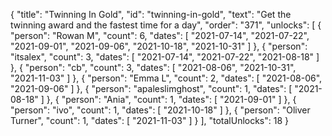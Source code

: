 {
  "title": "Twinning In Gold",
  "id": "twinning-in-gold",
  "text": "Get the twinning award and the fastest time for a day",
  "order": "371",
  "unlocks": [
    {
      "person": "Rowan M",
      "count": 6,
      "dates": [
        "2021-07-14",
        "2021-07-22",
        "2021-09-01",
        "2021-09-06",
        "2021-10-18",
        "2021-10-31"
      ]
    },
    {
      "person": "itsalex",
      "count": 3,
      "dates": [
        "2021-07-14",
        "2021-07-22",
        "2021-08-18"
      ]
    },
    {
      "person": "cb",
      "count": 3,
      "dates": [
        "2021-08-06",
        "2021-10-31",
        "2021-11-03"
      ]
    },
    {
      "person": "Emma L",
      "count": 2,
      "dates": [
        "2021-08-06",
        "2021-09-06"
      ]
    },
    {
      "person": "apaleslimghost",
      "count": 1,
      "dates": [
        "2021-08-18"
      ]
    },
    {
      "person": "Ania",
      "count": 1,
      "dates": [
        "2021-09-01"
      ]
    },
    {
      "person": "ivo",
      "count": 1,
      "dates": [
        "2021-10-18"
      ]
    },
    {
      "person": "Oliver Turner",
      "count": 1,
      "dates": [
        "2021-11-03"
      ]
    }
  ],
  "totalUnlocks": 18
}